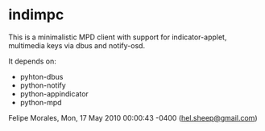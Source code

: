 indimpc
=======

This is a minimalistic MPD client with support for indicator-applet, multimedia keys via dbus and notify-osd.

It depends on:

 + pyhton-dbus
 + python-notify
 + python-appindicator
 + python-mpd

Felipe Morales, Mon, 17 May 2010 00:00:43 -0400
(hel.sheep@gmail.com)
